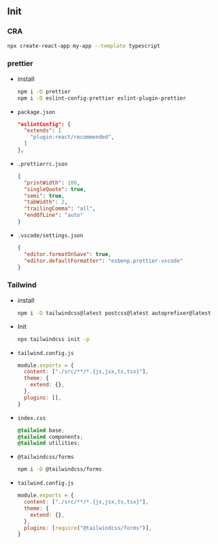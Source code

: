 ## Init

### CRA

```bash
npx create-react-app my-app --template typescript
```

### prettier

- install
  ```bash
  npm i -D prettier
  npm i -D eslint-config-prettier eslint-plugin-prettier
  ```
- `package.json`
  ```json
  "eslintConfig": {
    "extends": [
      "plugin:react/recommended",
    ]
  },
  ```
- `.prettierrc.json`
  ```json
  {
    "printWidth": 100,
    "singleQuote": true,
    "semi": true,
    "tabWidth": 2,
    "trailingComma": "all",
    "endOfLine": "auto"
  }
  ```
- `.vscode/settings.json`
  ```json
  {
    "editor.formatOnSave": true,
    "editor.defaultFormatter": "esbenp.prettier-vscode"
  }
  ```

### Tailwind

- install
  ```bash
  npm i -D tailwindcss@latest postcss@latest autoprefixer@latest
  ```
- Init
  ```bash
  npx tailwindcss init -p
  ```
- `tailwind.config.js`
  ```js
  module.exports = {
    content: ["./src/**/*.{js,jsx,ts,tsx}"],
    theme: {
      extend: {},
    },
    plugins: [],
  }
  ```
- `index.css`

  ```css
  @tailwind base;
  @tailwind components;
  @tailwind utilities;
  ```

- `@tailwindcss/forms`
  ```bash
  npm i -D @tailwindcss/forms
  ```
- `tailwind.config.js`
  ```js
  module.exports = {
    content: ["./src/**/*.{js,jsx,ts,tsx}"],
    theme: {
      extend: {},
    },
    plugins: [require("@tailwindcss/forms")],
  }
  ```
